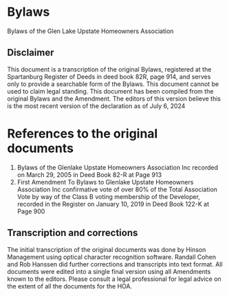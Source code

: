 # Bylaws
Bylaws of the Glen Lake Upstate Homeowners Association


## Disclaimer
This document is a transcription of the original Bylaws, registered at the Spartanburg Register of Deeds in deed book 82R, page 914, and serves only to provide a searchable form of the Bylaws. This document cannot be used to claim legal standing. This document has been compiled from the original Bylaws and the Amendment. The editors of this version believe this is the most recent version of the declaration as of July 6, 2024

# References to the original documents

<ol>
  <li>Bylaws of the Glenlake Upstate Homeowners Association Inc recorded on March 29, 2005 in Deed Book 82-R at Page 913</li>
  <li>First Amendment To Bylaws to Glenlake Upstate Homeowners Association Inc confirmative vote of over 80% of the Total Association Vote by way of the Class B voting membership of the Developer, recorded in the Register on January 10, 2019 in Deed Book 122-K at Page 900</li>
</ol>

## Transcription and corrections
The initial transcription of the original documents was done by Hinson Management using optical character recognition software. Randall Cohen and Rob Hanssen did further corrections and transcripts into text format. All documents were edited into a single final version using all Amendments known to the editors. Please consult a legal professional for legal advice on the extent of all the documents for the HOA.
